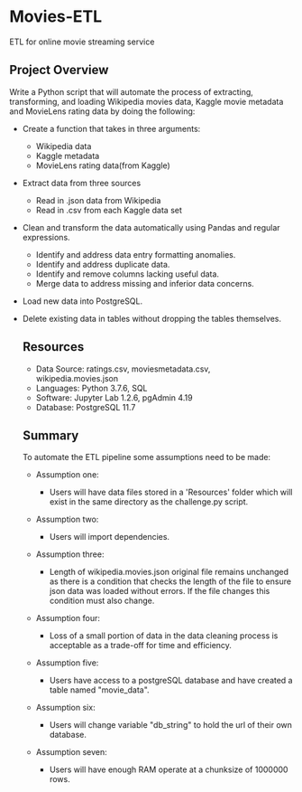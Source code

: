 # Movies-ETL
ETL for online movie streaming service
## Project Overview

Write a Python script that will automate the process of extracting, transforming, and loading Wikipedia movies data, Kaggle movie metadata and MovieLens rating data by doing the following:

- Create a function that takes in three arguments: 
  - Wikipedia data
  - Kaggle metadata
  - MovieLens rating data(from Kaggle)
- Extract data from three sources
  - Read in .json data from Wikipedia
  - Read in .csv from each Kaggle data set
- Clean and transform the data automatically using Pandas and regular expressions.
  - Identify and address data entry formatting anomalies.
  - Identify and address duplicate data.
  - Identify and remove columns lacking useful data.
  - Merge data to address missing and inferior data concerns.
- Load new data into PostgreSQL.
- Delete existing data in tables without dropping the tables themselves.
  
  ## Resources
  
  - Data Source: ratings.csv, moviesmetadata.csv, wikipedia.movies.json
  - Languages: Python 3.7.6, SQL
  - Software: Jupyter Lab 1.2.6, pgAdmin 4.19
  - Database: PostgreSQL 11.7
  
  ## Summary
  
  To automate the ETL pipeline some assumptions need to be made:
  
  - Assumption one:
    - Users will have data files stored in a 'Resources' folder which will exist in the same directory as the challenge.py script. 
  
  - Assumption two: 
    - Users will import dependencies. 
    
  - Assumption three:
    - Length of wikipedia.movies.json original file remains unchanged as there is a condition that checks the length of the file to ensure json data was loaded without errors. If the file changes this condition must also change. 
  
  - Assumption four:
    - Loss of a small portion of data in the data cleaning process is acceptable as a trade-off for time and efficiency. 
  
  - Assumption five: 
    - Users have access to a postgreSQL database and have created a table named "movie_data".
    
  - Assumption six:  
    - Users will change variable "db_string" to hold the url of their own database.
    
  - Assumption seven: 
    - Users will have enough RAM operate at a chunksize of 1000000 rows.
  
 
  
  


